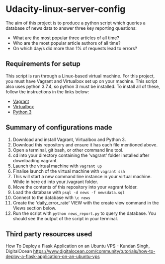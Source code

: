 # Udacity-linux-server-config

The aim of this project is to produce a python script which queries a database of news data to answer three key reporting questions: 
* What are the most popular three articles of all time?
* Who are the most popular article authors of all time?
* On which day/s did more than 1% of requests lead to errors?

## Requirements for setup

This script is run through a Linux-based virtual machine. For this project, you must have Vagrant and Virtualbox set up on your machine. This script also uses python 3.7.4, so python 3 must be installed. To install all of these, follow the instructions in the links below:

* [Vagrant](https://www.vagrantup.com/downloads.html)
* [Virtualbox](https://www.virtualbox.org/wiki/Download_Old_Builds_5_1)
* [Python 3](https://www.python.org/downloads/)

## Summary of configurations made

1. Download and install Vagrant, Virtualbox and Python 3.
2. Download this repository and ensure it has each file mentioned above.
3. Open a terminal, git bash, or other command line tool.
4. cd into your directory containing the 'vagrant' folder installed after downloading vagrant.
5. Launch the virtual machine with `vagrant up`
6. Finalise launch of the virtual machine with `vagrant ssh`
7. This will start a new command line instance in your virtual machine. While in here cd into your /vagrant folder.
8. Move the contents of this repository into your vagrant folder.
9. Load the database with `psql -d news -f newsdata.sql`
10. Connect to the database with `\c news`
11. Create the 'daily_error_rate' VIEW with the create view command in the Views section below.
11. Run the script with `python news_report.py` to query the database. You should see the output of the script in your terminal.

## Third party resources used

How To Deploy a Flask Application on an Ubuntu VPS - Kundan Singh, DigitalOcean
https://www.digitalocean.com/community/tutorials/how-to-deploy-a-flask-application-on-an-ubuntu-vps
